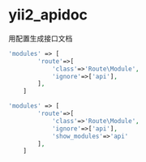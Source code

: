 # yii2_apidoc
用配置生成接口文档


```php
'modules' => [
        'route'=>[
            'class'=>'Route\Module',
            'ignore'=>['api'],
        ],
    ]
```

```php
'modules' => [
        'route'=>[
            'class'=>'Route\Module',
            'ignore'=>['api'],
            'show_modules'=>'api'
        ],
    ]
```